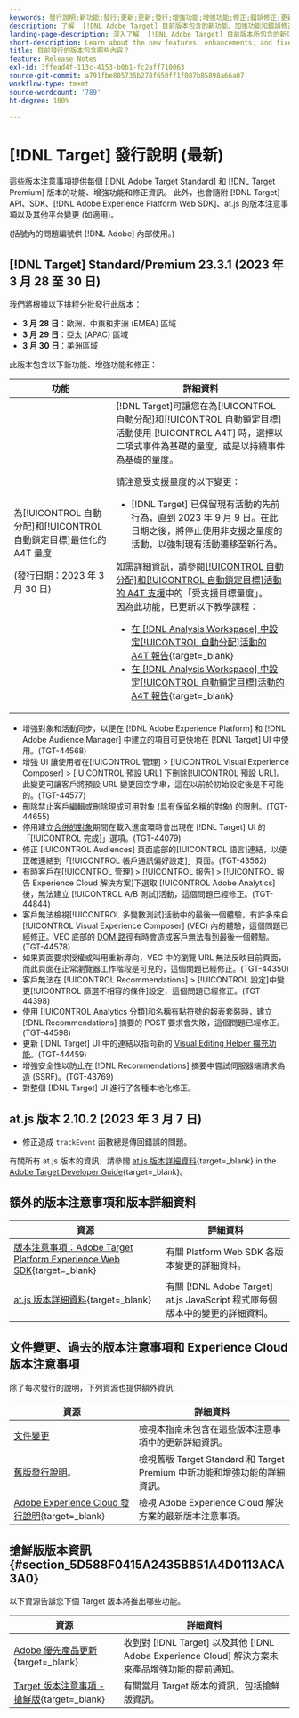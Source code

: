 ```yaml
---
keywords: 發行說明;新功能;發行;更新;更新;發行;增強功能;增強功能;修正;錯誤修正;更新
description: 了解  [!DNL Adobe Target] 目前版本包含的新功能、加強功能和錯誤修正，其中包括 SDK、API 和 JavaScript 程式庫。
landing-page-description: 深入了解  [!DNL Adobe Target] 目前版本所包含的新功能、增強功能和修正。
short-description: Learn about the new features, enhancements, and fixes included in the current release of [!DNL Adobe Target].
title: 目前發行的版本包含哪些內容？
feature: Release Notes
exl-id: 3ffead4f-113c-4153-b0b1-fc2aff710063
source-git-commit: a791fbe805735b278f650ff1f087b85898a66a07
workflow-type: tm+mt
source-wordcount: '789'
ht-degree: 100%

---
```


# [!DNL Target] 發行說明 (最新)

這些版本注意事項提供每個 [!DNL Adobe Target Standard] 和 [!DNL Target Premium] 版本的功能、增強功能和修正資訊。 此外，也會隨附 [!DNL Target] API、SDK、[!DNL Adobe Experience Platform Web SDK]、at.js 的版本注意事項以及其他平台變更 (如適用)。

(括號內的問題編號供 [!DNL Adobe] 內部使用。)

## [!DNL Target] Standard/Premium 23.3.1 (2023 年 3 月 28 至 30 日)

我們將根據以下排程分批發行此版本：

* **3 月 28 日**：歐洲、中東和非洲 (EMEA) 區域
* **3 月 29 日**：亞太 (APAC) 區域
* **3 月 30 日**：美洲區域

此版本包含以下新功能、增強功能和修正：

| 功能 | 詳細資料 |
|--- |--- |
| 為[!UICONTROL 自動分配]和[!UICONTROL 自動鎖定目標]最佳化的 A4T 量度<p> (發行日期：2023 年 3 月 30 日) | [!DNL Target]可讓您在為[!UICONTROL 自動分配]和[!UICONTROL 自動鎖定目標]活動使用 [!UICONTROL A4T] 時，選擇以二項式事件為基礎的量度，或是以持續事件為基礎的量度。<P>請注意受支援量度的以下變更：<ul><li>[!DNL Target] 已保留現有活動的先前行為，直到 2023 年 9 月 9 日。在此日期之後，將停止使用非支援之量度的活動，以強制現有活動遷移至新行為。</li></ul>如需詳細資訊，請參閱[[!UICONTROL 自動分配]和[!UICONTROL 自動鎖定目標]活動的 A4T 支援](/help/main/c-integrating-target-with-mac/a4t/a4t-at-aa.md#supported)中的「受支援目標量度」。<br>因為此功能，已更新以下教學課程：<ul><li>[在  [!DNL Analysis Workspace]  中設定[!UICONTROL 自動分配]活動的 A4T 報告](https://experienceleague.adobe.com/docs/target-learn/tutorials/integrations/set-up-a4t-reports-in-analysis-workspace-for-auto-allocate-activities.html){target=_blank}</li><li>[在  [!DNL Analysis Workspace]  中設定[!UICONTROL 自動鎖定目標]活動的 A4T 報告](https://experienceleague.adobe.com/docs/target-learn/tutorials/integrations/set-up-a4t-reports-in-analysis-workspace-for-auto-target-activities.html){target=_blank}</li></ul> |

* 增強對象和活動同步，以便在 [!DNL Adobe Experience Platform] 和 [!DNL Adobe Audience Manager] 中建立的項目可更快地在 [!DNL Target] UI 中使用。(TGT-44568)
* 增強 UI 讓使用者在[!UICONTROL 管理] > [!UICONTROL Visual Experience Composer] > [!UICONTROL 預設 URL] 下刪除[!UICONTROL 預設 URL]。此變更可讓客戶將預設 URL 變更回空字串，這在以前於初始設定後是不可能的。(TGT-44577)
* 刪除禁止客戶編輯或刪除現成可用對象 (具有保留名稱的對象) 的限制。(TGT-44655)
* 停用建立[合併的對象](/help/main/c-target/combining-multiple-audiences.md)期間在載入進度環時會出現在 [!DNL Target] UI 的「[!UICONTROL 完成]」選項。(TGT-44079)
* 修正 [!UICONTROL Audiences] 頁面底部的[!UICONTROL 語言]連結，以便正確連結到「[!UICONTROL 帳戶通訊偏好設定]」頁面。(TGT-43562)
* 有時客戶在[!UICONTROL 管理] > [!UICONTROL 報告] > [!UICONTROL 報告 Experience Cloud 解決方案]下選取 [!UICONTROL Adobe Analytics] 後，無法建立 [!UICONTROL A/B 測試]活動，這個問題已經修正。(TGT-44844)
* 客戶無法檢視[!UICONTROL 多變數測試]活動中的最後一個體驗，有許多來自 [!UICONTROL Visual Experience Composer] (VEC) 內的體驗，這個問題已經修正。VEC 底部的 [DOM 路徑](/help/main/c-experiences/c-visual-experience-composer/viztarget-options.md#dom-path)有時會造成客戶無法看到最後一個體驗。(TGT-44578)
* 如果頁面要求授權或叫用重新導向，VEC 中的瀏覽 URL 無法反映目前頁面，而此頁面在正常瀏覽器工作階段是可見的，這個問題已經修正。(TGT-44350)
* 客戶無法在 [!UICONTROL Recommendations] > [!UICONTROL 設定]中變更[!UICONTROL 篩選不相容的條件]設定，這個問題已經修正。(TGT-44398)
* 使用 [!UICONTROL Analytics 分類]和名稱有點符號的報表套裝時，建立 [!DNL Recommendations] 摘要的 POST 要求會失敗，這個問題已經修正。(TGT-44598)
* 更新 [!DNL Target] UI 中的連結以指向新的 [Visual Editing Helper 擴充功能](/help/main/c-experiences/c-visual-experience-composer/r-troubleshoot-composer/visual-editing-helper-extension.md)。(TGT-44459)
* 增強安全性以防止在 [!DNL Recommendations] 摘要中嘗試伺服器端請求偽造 (SSRF)。(TGT-43769)
* 對整個 [!DNL Target] UI 進行了各種本地化修正。

## at.js 版本 2.10.2 (2023 年 3 月 7 日)

* 修正造成 `trackEvent` 函數總是傳回錯誤的問題。

有關所有 at.js 版本的資訊，請參閱 [at.js 版本詳細資料](https://developer.adobe.com/target/implement/client-side/atjs/target-atjs-versions/){target=_blank} in the [Adobe Target Developer Guide](https://developer.adobe.com/target/){target=_blank}。

## 額外的版本注意事項和版本詳細資料

| 資源 | 詳細資料 |
|--- |--- |
| [版本注意事項：Adobe Target Platform Experience Web SDK](https://experienceleague.adobe.com/docs/experience-platform/edge/release-notes.html){target=_blank} | 有關 Platform Web SDK 各版本變更的詳細資料。 |
| [at.js 版本詳細資料](https://developer.adobe.com/target/implement/client-side/atjs/target-atjs-versions/){target=_blank} | 有關 [!DNL Adobe Target] at.js JavaScript 程式庫每個版本中的變更的詳細資料。 |

## 文件變更、過去的版本注意事項和 Experience Cloud 版本注意事項

除了每次發行的說明，下列資源也提供額外資訊:

| 資源 | 詳細資料 |
|--- |--- |
| [文件變更](/help/main/r-release-notes/doc-change.md) | 檢視本指南未包含在這些版本注意事項中的更新詳細資訊。 |
| [舊版發行說明](/help/main/r-release-notes/release-notes-for-previous-releases.md)。 | 檢視舊版 Target Standard 和 Target Premium 中新功能和增強功能的詳細資訊。 |
| [Adobe Experience Cloud 發行說明](https://experienceleague.adobe.com/docs/release-notes/experience-cloud/current.html?lang=zh-Hant){target=_blank} | 檢視 Adobe Experience Cloud 解決方案的最新版本注意事項。 |

## 搶鮮版版本資訊 {#section_5D588F0415A2435B851A4D0113ACA3A0}

以下資源告訴您下個 Target 版本將推出哪些功能。

| 資源 | 詳細資料 |
|--- |--- |
| [Adobe 優先產品更新](https://www.adobe.com/tw/subscription/priority-product-update.html){target=_blank} | 收到對 [!DNL Target] 以及其他 [!DNL Adobe Experience Cloud] 解決方案未來產品增強功能的提前通知。 |
| [Target 版本注意事項 - 搶鮮版](/help/main/r-release-notes/target-release-notes.md){target=_blank} | 有關當月 Target 版本的資訊，包括搶鮮版資訊。 |

